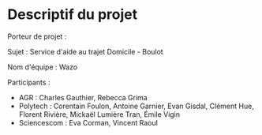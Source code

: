 # Descriptif du projet

Porteur de projet : 

Sujet : Service d'aide au trajet Domicile - Boulot

Nom d'équipe : Wazo

Participants : 

- AGR : Charles Gauthier, Rebecca Grima
- Polytech :  Corentain Foulon, Antoine Garnier, Evan Gisdal, Clément Hue, Florent Rivière, Mickaël Lumière Tran, Émile Vigin 
- Sciencescom : Eva Corman, Vincent Raoul

